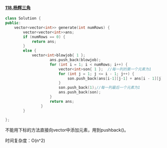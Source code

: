 #### [118.杨辉三角](https://leetcode-cn.com/problems/pascals-triangle/)

```c++
class Solution {
public:
	vector<vector<int>> generate(int numRows) {
		vector<vector<int>>ans;
		if (numRows == 0) {
			return ans;
		}
		else {
			vector<int>blowjob{ 1 };
					ans.push_back(blowjob);
					for (int i = 1; i < numRows; i++) {
						vector<int>son{ 1 };  //每一列的第一个元素为1
						for (int j = 1; j <= i - 1; j++) {
							son.push_back(ans[i-1][j-1] + ans[i - 1][j]);  //每一列中间第j个元素等于上一列的下标为j-1与j的元素之和
						}
						son.push_back(1);//每一列最后一个元素为1
						ans.push_back(son);
					}
					return ans;
				}
		}
		
};
```

不能用下标的方法直接向vector中添加元素，用到pushback()。

时间复杂度：O(n^2)
